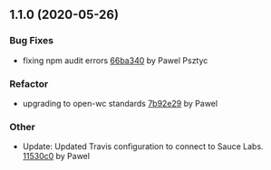 <a name="1.1.0"></a>
## 1.1.0 (2020-05-26)

### Bug Fixes

* fixing npm audit errors [66ba340](https://github.com/advanced-rest-client/arc-resizable-mixin/commit/66ba3408bfcf5c8316cdffb5b5d0b9f00f7bb412) by Pawel Psztyc


### Refactor

* upgrading to open-wc standards [7b92e29](https://github.com/advanced-rest-client/arc-resizable-mixin/commit/7b92e29d243fb6adc9885004b878a95d5ce2d975) by Pawel


### Other

* Update: Updated Travis configuration to connect to Sauce Labs.
 [11530c0](https://github.com/advanced-rest-client/arc-resizable-mixin/commit/11530c022697efba3d9820dc885b63b58773bff0) by Pawel


